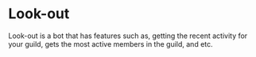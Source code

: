 # Look-out
Look-out is a bot that has features such as, getting the recent activity for your guild, gets the most active members in the guild, and etc.

